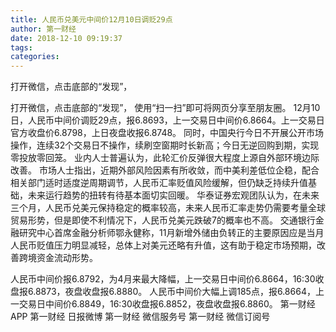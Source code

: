 ```yaml
---
title: 人民币兑美元中间价12月10日调贬29点
author: 第一财经
date: 2018-12-10 09:19:37
tags: 
categories: 
---
```

打开微信，点击底部的“发现”，
<!-- more -->
打开微信，点击底部的“发现”，
使用“扫一扫”即可将网页分享至朋友圈。
12月10日，人民币中间价调贬29点，报6.8693，上一交易日中间价6.8664。上一交易日官方收盘价6.8798，上日夜盘收报6.8748。 同时，中国央行今日不开展公开市场操作，连续32个交易日不操作，续刷空窗期时长新高；今日无逆回购到期，实现零投放零回笼。
业内人士普遍认为，此轮汇价反弹很大程度上源自外部环境边际改善。
市场人士指出，近期外部风险因素有所收敛，而中美利差低位企稳，配合相关部门适时适度逆周期调节，人民币汇率贬值风险缓解，但仍缺乏持续升值基础，未来运行趋势的扭转有待基本面切实回暖。
华泰证券宏观团队认为，在未来三个月，人民币兑美元保持稳定的概率较高，未来人民币汇率走势仍需要考量全球贸易形势，但是即使不利情况下，人民币兑美元跌破7的概率也不高。
交通银行金融研究中心首席金融分析师鄂永健称，11月新增外储由负转正的主要原因应是当月人民币贬值压力明显减轻，总体上对美元还略有升值，这有助于稳定市场预期，改善跨境资金流动形势。
 
 
人民币中间价报6.8792，为4月来最大降幅，上一交易日中间价6.8664，16:30收盘报6.8873，夜盘收盘报6.8880。
人民币中间价大幅上调185点，报6.8664，上一交易日中间价6.8849，16:30收盘报6.8852，夜盘收盘报6.8860。
第一财经
APP
第一财经
日报微博
第一财经
微信服务号
第一财经
微信订阅号
